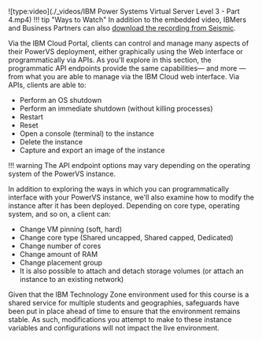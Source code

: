 ![type:video](./_videos/IBM Power Systems Virtual Server Level 3 - Part 4.mp4)
!!! tip "Ways to Watch"
    In addition to the embedded video, IBMers and Business Partners can also <a href="https://ibm.seismic.com/Link/Content/DCqPC8JCP8gmFGmHFj6F96XBR8hP" target="_blank">download the recording from Seismic</a>.

Via the IBM Cloud Portal, clients can control and manage many aspects of their PowerVS deployment, either graphically using the Web interface or programmatically via APIs. As you'll explore in this section, the programmatic API endpoints provide the same capabilities— and more —from what you are able to manage via the IBM Cloud web interface. Via APIs, clients are able to:

- Perform an OS shutdown
- Perform an immediate shutdown (without killing processes)
- Restart
- Reset
- Open a console (terminal) to the instance
- Delete the instance
- Capture and export an image of the instance

!!! warning
    The API endpoint options may vary depending on the operating system of the PowerVS instance.

In addition to exploring the ways in which you can programmatically interface with your PowerVS instance, we'll also examine how to modify the instance after it has been deployed. Depending on core type, operating system, and so on, a client can:

- Change VM pinning (soft, hard)
- Change core type (Shared uncapped, Shared capped, Dedicated)
- Change number of cores
- Change amount of RAM
- Change placement group
- It is also possible to attach and detach storage volumes (or attach an instance to an existing network)

Given that the IBM Technology Zone environment used for this course is a shared service for multiple students and geographies, safeguards have been put in place ahead of time to ensure that the environment remains stable. As such, modifications you attempt to make to these instance variables and configurations will not impact the live environment.
